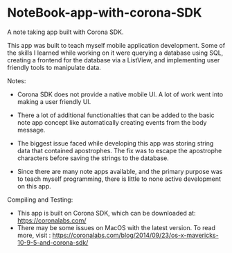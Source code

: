 # NoteBook-app-with-corona-SDK
A note taking app built with Corona SDK.

This app was built to teach myself mobile application development. Some of the skills I learned while working on it were querying a database using SQL, creating a frontend for the database via a ListView, and implementing user friendly tools to manipulate data.

Notes:

- Corona SDK does not provide a native mobile UI. A lot of work went into making a user friendly UI.

- There a lot of additional functionalties that can be added to the basic note app concept like automatically creating events from the body message.

- The biggest issue faced while developing this app was storing string data that contained apostrophes. The fix was to escape the apostrophe characters before saving the strings to the database.

- Since there are many note apps available, and the primary purpose was to teach myself programming, there is little to none active development on this app.

Compiling and Testing:

  - This app is built on Corona SDK, which can be downloaded at: https://coronalabs.com/
  - There may be some issues on MacOS with the latest version. To read more, visit : https://coronalabs.com/blog/2014/09/23/os-x-mavericks-10-9-5-and-corona-sdk/




